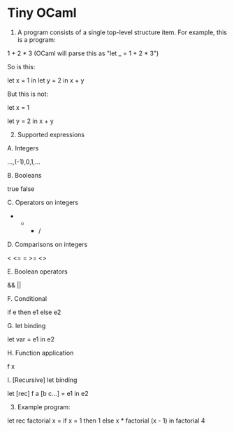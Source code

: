 Tiny OCaml
==========

1. A program consists of a single top-level structure item. For example, this is
a program:

1 + 2 * 3 (OCaml will parse this as "let _ = 1 + 2 * 3")

So is this:

let x = 1 in
  let y = 2 in
    x + y

But this is not:

let x = 1

let y = 2 in
  x + y

2. Supported expressions

A. Integers

...,(-1),0,1,...

B. Booleans

true false

C. Operators on integers

+ - * /

D. Comparisons on integers

< <= = >= <>

E. Boolean operators

&& ||

F. Conditional

if e then e1 else e2

G. let binding

let var = e1 in e2

H. Function application

f x

I. [Recursive] let binding

let [rec] f a [b c...] = e1 in e2

3. Example program:

let rec factorial x =
  if x = 1 then 1 else x * factorial (x - 1)
in
  factorial 4

